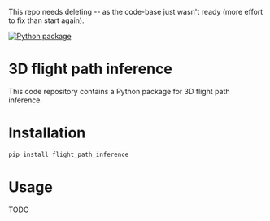 This repo needs deleting -- as the code-base just wasn't ready (more effort to fix than start again).

[![Python package](https://github.com/SheffieldMLtracking/flight_path_inference/actions/workflows/python-package.yml/badge.svg)](https://github.com/SheffieldMLtracking/flight_path_inference/actions/workflows/python-package.yml)

# 3D flight path inference
This code repository contains a Python package for 3D flight path inference.

# Installation

```bash
pip install flight_path_inference
```

# Usage

TODO

